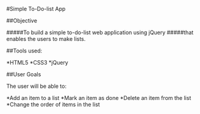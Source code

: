 

#Simple To-Do-list App

##Objective

#####To build a simple to-do-list web application using jQuery
#####that enables the users to make lists.

##Tools used:

*HTML5
*CSS3
*jQuery

##User Goals

The user will be able to:

*Add an item to a list
*Mark an item as done
*Delete an item from the list
*Change the order of items in the list

